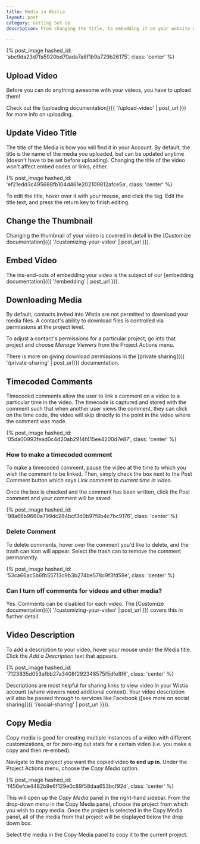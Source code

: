 ```yaml
---
title: Media in Wistia
layout: post
category: Getting Set Up
description: From changing the title, to embedding it on your website or blog, learn all the functionality for uploaded media here.

---
```


{% post_image hashed_id: 'abc9da23d7fa5920bd70ada7a8f1b9a729b26175', class: 'center' %}

## Upload Video

Before you can do anything awesome with your videos, you have to upload them! 

Check out the [uploading documentation]({{ '/upload-video' | post_url }}) for
more info on uploading.

## Update Video Title

The title of the Media is how you will find it in your Account.  By default,
the title is the name of the media you uploaded, but can be updated anytime 
(doesn't have to be set before uploading). Changing the title of the video won't
affect embed codes or links, either.

{% post_image hashed_id: 'ef21edd3c495688fb104d461e202109812afce5a', class: 'center' %}

To edit the title, hover over it with your mouse, and click the 
<span class="edit_tag"></span> tag. Edit the title text, and press the 
<span class="code">return</span> key to finish editing.

## Change the Thumbnail

Changing the thumbnail of your video is covered in detail in the [Customize documentation]({{ '/customizing-your-video' | post_url }}).

## Embed Video

The ins-and-outs of embedding your video is the subject of our 
[embedding documentation]({{ '/embedding' | post_url }}).

## Downloading Media 

By default, contacts invited into Wistia are not permitted to download your
media files. A contact's ability to download files is controlled via 
permissions at the project level. 

To adjust a contact's permissions for a particular project, go into that 
project and choose *Manage Viewers* from the
<span class="action_menu">Project Actions</span> menu.

There is more on giving download permissions in the [private sharing]({{ '/private-sharing' | post_url}})
documentation.

## Timecoded Comments

Timecoded comments allow the user to link a comment on a video to a particular 
time in the video.  The timecode is captured and stored with the comment such 
that when another user views the comment, they can click on the time code, the 
video will skip directly to the point in the video where the comment was made.

{% post_image hashed_id: '05da00993fead0c4d20ab2914f415ee4200d7e87', class: 'center' %}

### How to make a timecoded comment

To make a timecoded comment, pause the video at the time to which you wish the 
comment to be linked.  Then, simply check the box next to the Post Comment button 
which says *Link comment to current time in video*.

Once the box is checked and the comment has been written, click the 
<span class="faux_button">Post comment</span> and your comment will be saved.

{% post_image hashed_id: '98a66b9660a799dc284bcf3d0b97f8b4c7bc9176', class: 'center' %}

### Delete Comment

To delete comments, hover over the comment you'd like to delete, and the trash
can icon will appear. Select the trash can to remove the comment permanently.

{% post_image hashed_id: '53ca66ac5b6fb55713c9b3b274be578c9f3fd59e', class: 'center' %}

### Can I turn off comments for videos and other media?

Yes. Comments can be disabled for each video. The [Customize documentation]({{ '/customizing-your-video' | post_url }}) 
covers this in further detail.

## Video Description

To add a description to your video, hover your mouse under the Media title.
Click the *Add a Description* text that appears.

{% post_image hashed_id: '7123835d053afbb27a3408f292348575f5dfe8f6', class: 'center' %}

Descriptions are most helpful for sharing links to view video in your Wistia
account (where viewers need additional context). Your video description will
also be passed through to services like Facebook ([see more on social sharing]({{ '/social-sharing' | post_url }})). 

## Copy Media

Copy media is good for creating multiple instances of a video with different
customizations, or for zero-ing out stats for a certain video (i.e. you make a
copy and then re-embed).

Navigate to the project you want the copied video **to end up in**. Under
the <span class="action_menu">Project Actions</span> menu, choose the *Copy Media* option.

{% post_image hashed_id: 'f456efce4482b9e6f129e0c89f58daa653bcf92d', class: 'center' %}

This will open up the *Copy Media* panel in the right-hand sidebar.  From the 
drop-down menu in the Copy Media panel, choose the project from which you wish 
to copy media.  Once the project is selected in the Copy Media panel, all of the 
media from that project will be displayed below the drop down box.

Select the media in the Copy Media panel to copy it to the current project.
